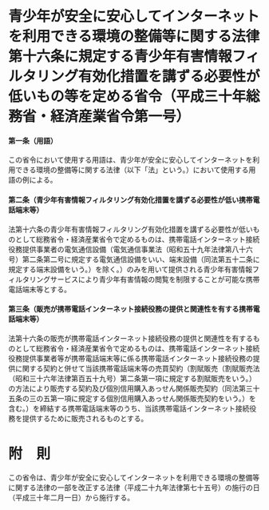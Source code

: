 # 青少年が安全に安心してインターネットを利用できる環境の整備等に関する法律第十六条に規定する青少年有害情報フィルタリング有効化措置を講ずる必要性が低いもの等を定める省令（平成三十年総務省・経済産業省令第一号）
#### 第一条（用語）
この省令において使用する用語は、青少年が安全に安心してインターネットを利用できる環境の整備等に関する法律（以下「法」という。）において使用する用語の例による。
#### 第二条（青少年有害情報フィルタリング有効化措置を講ずる必要性が低い携帯電話端末等）
法第十六条の青少年有害情報フィルタリング有効化措置を講ずる必要性が低いものとして総務省令・経済産業省令で定めるものは、携帯電話インターネット接続役務提供事業者の電気通信設備（電気通信事業法（昭和五十九年法律第八十六号）第二条第二号に規定する電気通信設備をいい、端末設備（同法第五十二条に規定する端末設備をいう。）を除く。）のみを用いて提供される青少年有害情報フィルタリングサービスにより青少年有害情報の閲覧を制限することが可能な携帯電話端末等とする。
#### 第三条（販売が携帯電話インターネット接続役務の提供と関連性を有する携帯電話端末等）
法第十六条の販売が携帯電話インターネット接続役務の提供と関連性を有するものとして総務省令・経済産業省令で定めるものは、携帯電話インターネット接続役務提供事業者等が携帯電話端末等に係る携帯電話インターネット接続役務の提供に関する契約と併せて当該携帯電話端末等の売買契約（割賦販売（割賦販売法（昭和三十六年法律第百五十九号）第二条第一項に規定する割賦販売をいう。）の方法により販売する契約及び個別信用購入あっせん関係販売契約（同法第三十五条の三の五第一項に規定する個別信用購入あっせん関係販売契約をいう。）を含む。）を締結する携帯電話端末等のうち、当該携帯電話インターネット接続役務を提供するために販売されるものとする。
# 附　則
この省令は、青少年が安全に安心してインターネットを利用できる環境の整備等に関する法律の一部を改正する法律（平成二十九年法律第七十五号）の施行の日（平成三十年二月一日）から施行する。
